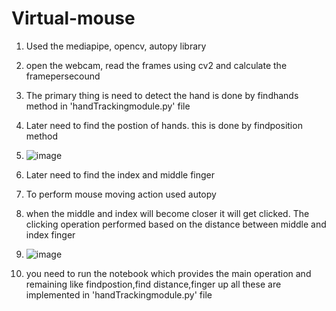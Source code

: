 # Virtual-mouse
1. Used the mediapipe, opencv, autopy library
2. open the webcam, read the frames using cv2 and calculate the framepersecound
3. The primary thing is need to detect the hand is done by findhands method in 'handTrackingmodule.py' file
4. Later need to find the postion of hands. this is done by findposition method
5. ![image](https://user-images.githubusercontent.com/61477053/133412075-68a26bd6-a802-4b0f-83f8-358f3276376b.png)

6. Later need to find the index and middle finger
7. To perform mouse moving action used autopy
8. when the middle and index will become closer it will get clicked. The clicking operation performed based on the distance between middle and index finger
9. ![image](https://user-images.githubusercontent.com/61477053/133412148-ae55505b-b6e5-465b-9654-5f5bd04b8611.png)

10. you need to run the notebook which provides the main operation and remaining like findpostion,find distance,finger up all these are implemented in 'handTrackingmodule.py' file
